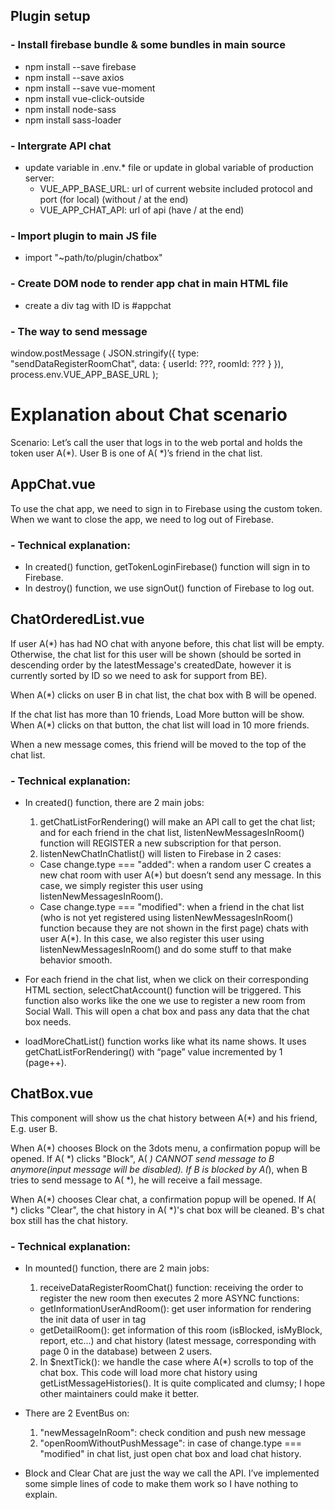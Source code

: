 ## Plugin setup

### - Install firebase bundle & some bundles in main source

- npm install --save firebase
- npm install --save axios
- npm install --save vue-moment
- npm install vue-click-outside
- npm install node-sass
- npm install sass-loader

### - Intergrate API chat

- update variable in .env.\* file or update in global variable of production server:
  - VUE_APP_BASE_URL: url of current website included protocol and port (for local) (without / at the end)
  - VUE_APP_CHAT_API: url of api (have / at the end)

### - Import plugin to main JS file

- import "~path/to/plugin/chatbox"

### - Create DOM node to render app chat in main HTML file

- create a div tag with ID is #appchat

### - The way to send message

window.postMessage (
  JSON.stringify({
    type: "sendDataRegisterRoomChat",
    data: { userId: ???, roomId: ??? }
  }),
  process.env.VUE_APP_BASE_URL
);

# Explanation about Chat scenario
Scenario: Let’s call the user that logs in to the web portal and holds the token user A(*). User B is one of A( *)’s friend in the chat list.

## AppChat.vue
To use the chat app, we need to sign in to Firebase using the custom token. When we want to close the app, we need to log out of Firebase.

### - Technical explanation:
- In created() function, getTokenLoginFirebase() function will sign in to Firebase.
- In destroy() function, we use signOut() function of Firebase to log out.

## ChatOrderedList.vue
If user A(*) has had NO chat with anyone before, this chat list will be empty. Otherwise, the chat list for this user will be shown (should be sorted in descending order by the latestMessage's createdDate, however it is currently sorted by ID so we need to ask for support from BE).

When A(*) clicks on user B in chat list, the chat box with B will be opened.

If the chat list has more than 10 friends, Load More button will be show. When A(*) clicks on that button, the chat list will load in 10 more friends.

When a new message comes, this friend will be moved to the top of the chat list.

### - Technical explanation:
- In created() function, there are 2 main jobs: 
  1. getChatListForRendering() will make an API call to get the chat list; and for each friend in the chat list, listenNewMessagesInRoom() function will REGISTER a new subscription for that person.
  2. listenNewChatInChatlist() will listen to Firebase in 2 cases: 
    - Case change.type === "added": when a random user C creates a new chat room with user A(*) but doesn’t send any message. In this case, we simply register this user using listenNewMessagesInRoom().
    - Case change.type === "modified": when a friend in the chat list (who is not yet registered using listenNewMessagesInRoom() function because they are not shown in the first page) chats with user A(*). In this case, we also register this user using listenNewMessagesInRoom() and do some stuff to that make behavior smooth.

- For each friend in the chat list, when we click on their corresponding HTML section, selectChatAccount() function will be triggered. This function also works like the one we use to register a new room from Social Wall. This will open a chat box and pass any data that the chat box needs.

- loadMoreChatList() function works like what its name shows. It uses getChatListForRendering() with “page” value incremented by 1 (page++).

## ChatBox.vue
This component will show us the chat history between A(*) and his friend, E.g. user B.

When A(*) chooses Block on the 3dots menu, a confirmation popup will be opened. If A( *) clicks "Block", A( *) CANNOT send message to B anymore(input message will be disabled).
If B is blocked by A(*), when B tries to send message to A( *), he will receive a fail message.

When A(*) chooses Clear chat, a confirmation popup will be opened. If A( *) clicks "Clear", the chat history in A( *)'s chat box will be cleaned. B's chat box still has the chat history.

### - Technical explanation:
- In mounted() function, there are 2 main jobs:
  1. receiveDataRegisterRoomChat() function: receiving the order to register the new room then executes 2 more ASYNC functions:
  - getInformationUserAndRoom(): get user information for rendering the init data of user in tag <div class="chatframe__init">
  - getDetailRoom(): get information of this room (isBlocked, isMyBlock, report, etc...) and chat history (latest message, corresponding with page 0 in the database) between 2 users.
  2. In $nextTick(): we handle the case where A(*) scrolls to top of the chat box. This code will load more chat history using getListMessageHistories(). It is quite complicated and clumsy; I hope other maintainers could make it better.

- There are 2 EventBus on:
  1. "newMessageInRoom": check condition and push new message
  2. "openRoomWithoutPushMessage": in case of change.type === "modified" in chat list, just open chat box and load chat history.

- Block and Clear Chat are just the way we call the API. I’ve implemented some simple lines of code to make them work so I have nothing to explain.
